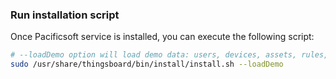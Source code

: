 ### Run installation script

Once Pacificsoft service is installed, you can execute the following script:

```bash
# --loadDemo option will load demo data: users, devices, assets, rules, widgets.
sudo /usr/share/thingsboard/bin/install/install.sh --loadDemo
```